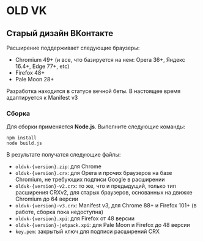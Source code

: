 # OLD VK

## Старый дизайн ВКонтакте

Расширение поддерживает следующие браузеры:
* Chromium 49+ (и все, что базируется на нем: Opera 36+, Яндекс 16.4+, Edge 77+, etc)
* Firefox 48+
* Pale Moon 28+

Разработка находится в статусе вечной беты. В настоящее время адаптируется к Manifest v3

### Сборка

Для сборки применяется **Node.js**. Выполните следующие команды:

```
npm install
node build.js
```

В результате получатся следующие файлы:

* `oldvk-{version}.zip`: для Chrome
* `oldvk-{version}.crx`: для Opera и прочих браузеров на базе Chromium, не требующих подписи Google в расширении
* `oldvk-{version}-v2.crx`: то же, что и предыдущий, только тип расширения CRXv2, для старых браузеров, основанных на движке Chromium до 64 версии
* `oldvk-{version}-v3.crx`: Manifest v3, для Chrome 88+ и Firefox 101+ (в работе, сборка пока недоступна)
* `oldvk-{version}.xpi`: для Firefox от 48 версии
* `oldvk-{version}-jetpack.xpi`: для Pale Moon и Firefox до 48 версии
* `key.pem`: закрытый ключ для подписи расширений CRX